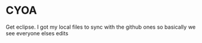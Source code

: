 # CYOA
Get eclipse.
I got my local files to sync with the github ones so basically we see everyone elses edits
